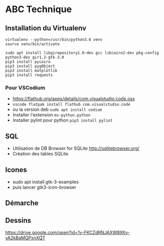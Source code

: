 # ABC Technique

## Installation du Virtualenv
```shell
virtualenv --python=/usr/bin/python3.6 venv
source venv/bin/activate

sudo apt install libgirepository1.0-dev gcc libcairo2-dev pkg-config python3-dev gir1.2-gtk-3.0
pip3 install pycairo
pip3 install pygObject
pip3 install matplotlib
pip3 install requests
```
### Pour VSCodium
- https://flathub.org/apps/details/com.visualstudio.code.oss
- ```vscode flatpak install flathub com.visualstudio.code```
- ou la version deb ```sudo apt install codium```
- Installer l'extension ```ms-python.python```
- Installer pylint pour python ```pip3 install pylint```

## SQL
- Utilisation de DB Browser for SQLite http://sqlitebrowser.org/
- Création des tables SQLite

## Icones
- sudo apt install gtk-3-examples
- puis lancer gtk3-icon-browser

## Démarche

## Dessins
https://drive.google.com/open?id=1v-FKCZdRNJAXW89Xy-yA2kBaMQPxnXQT

